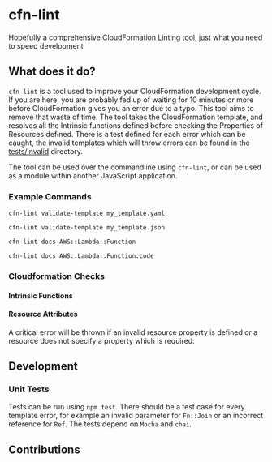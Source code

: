# cfn-lint
Hopefully a comprehensive CloudFormation Linting tool, just what you need to speed development

## What does it do?
`cfn-lint` is a tool used to improve your CloudFormation development cycle. If you are here, you are probably
fed up of waiting for 10 minutes or more before CloudFormation gives you an error due to a typo. This tool aims to 
remove that waste of time. The tool takes the CloudFormation template, and resolves all the Intrinsic functions 
defined before checking the Properties of Resources defined. There is a test defined for each error which can be caught,
the invalid templates which will throw errors can be found in the [tests/invalid](https://github.com/martysweet/cfn-lint/tree/master/test/data/invalid) directory.

The tool can be used over the commandline using `cfn-lint`, or can be used as a module within another JavaScript application.

### Example Commands
`cfn-lint validate-template my_template.yaml` 

`cfn-lint validate-template my_template.json`

`cfn-lint docs AWS::Lambda::Function` 

`cfn-lint docs AWS::Lambda::Function.code`


### Cloudformation Checks

#### Intrinsic Functions

#### Resource Attributes

A critical error will be thrown if an invalid resource property is defined or a resource does not specify a property which is required.

## Development

### Unit Tests

Tests can be run using `npm test`. There should be a test case for every template error, for example an invalid parameter for `Fn::Join` or an incorrect reference for `Ref`. The tests depend on `Mocha` and `chai`.


## Contributions
